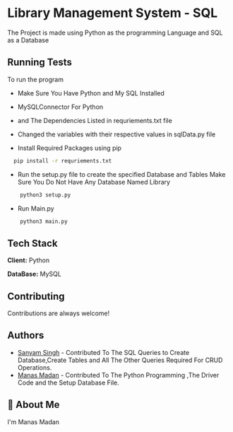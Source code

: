 # Library Management System - SQL

The Project is made using Python as the programming Language and SQL as a Database

## Running Tests

To run the program

- Make Sure You Have Python and My SQL Installed
- MySQLConnector For Python
- and The Dependencies Listed in requriements.txt file
- Changed the variables with their respective values in sqlData.py file

- Install Required Packages using pip

```bash
  pip install -r requriements.txt
```

- Run the setup.py file to create the specified Database and Tables Make Sure You Do Not Have Any Database Named Library

```bash
    python3 setup.py
```

- Run Main.py

```bash
    python3 main.py
```

## Tech Stack

**Client:** Python

**DataBase:** MySQL

## Contributing

Contributions are always welcome!

## Authors

- [Sanyam Singh](https://www.github.com/namansingh73) - Contributed To The SQL Queries to Create Database,Create Tables and All The Other Queries Required For CRUD Operations.
- [Manas Madan](https://github.com/ManasMadan) - Contributed To The Python Programming ,The Driver Code and the Setup Database File.

## 🚀 About Me

I'm Manas Madan
